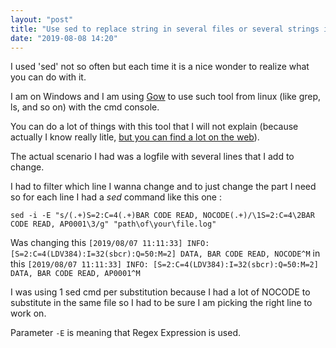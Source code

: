 ```yaml
---
layout: "post"
title: "Use sed to replace string in several files or several strings in a file"
date: "2019-08-08 14:20"
---
```


I used 'sed' not so often but each time it is a nice wonder to realize what you can do with it.

I am on Windows and I am using [Gow](https://github.com/bmatzelle/gow) to use such tool from linux (like grep, ls, and so on) with the cmd console.

You can do a lot of things with this tool that I will not explain (because actually I know really litle, [but you can find a lot on the web](https://likegeeks.com/regex-tutorial-linux/)).

The actual scenario I had was a logfile with several lines that I add to change.

I had to filter which line I wanna change and to just change the part I need so for each line I had a *sed* command like this one :

```shell
sed -i -E "s/(.+)S=2:C=4(.+)BAR CODE READ, NOCODE(.+)/\1S=2:C=4\2BAR CODE READ, AP0001\3/g" "path\of\your\file.log"
```

Was changing this
`[2019/08/07 11:11:33] INFO: [S=2:C=4(LDV384):I=32(sbcr):Q=50:M=2] DATA, BAR CODE READ, NOCODE^M`
in this
`[2019/08/07 11:11:33] INFO: [S=2:C=4(LDV384):I=32(sbcr):Q=50:M=2] DATA, BAR CODE READ, AP0001^M`

I was using 1 sed cmd per substitution because I had a lot of NOCODE to substitute in the same file so I had to be sure I am picking the right line to work on.

Parameter `-E` is meaning that Regex Expression is used.
